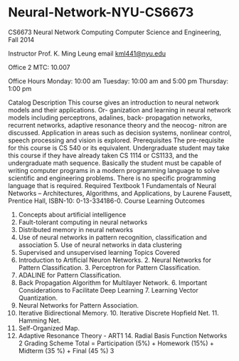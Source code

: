 # Neural-Network-NYU-CS6673
CS6673 Neural Network Computing Computer Science and Engineering, Fall 2014

Instructor Prof. K. Ming Leung
email
kml441@nyu.edu

Office
2 MTC: 10.007

Office Hours
Monday: 10:00 am
Tuesday: 10:00 am and 5:00 pm Thursday: 1:00 pm

Catalog Description
This course gives an introduction to neural network models and their applications. Or- ganization and learning in neural network models including perceptrons, adalines, back- propagation networks, recurrent networks, adaptive resonance theory and the neocog- nitron are discussed. Application in areas such as decision systems, nonlinear control, speech processing and vision is explored.
Prerequisites
The pre-requisite for this course is CS 540 or its equivalent. Undergraduate student may take this course if they have already taken CS 1114 or CS1133, and the undergraduate math sequence. Basically the student must be capable of writing computer programs in a modern programming language to solve scientific and engineering problems. There is no specific programming language that is required.
Required Textbook
1
Fundamentals of Neural Networks – Architectures, Algorithms, and Applications, by Laurene Fausett, Prentice Hall, ISBN-10: 0-13-334186-0.
Course Learning Outcomes
1. Concepts about artificial intelligence
2. Fault-tolerant computing in neural networks
3. Distributed memory in neural networks
4. Use of neural networks in pattern recognition, classification and association 5. Use of neural networks in data clustering
6. Supervised and unsupervised learning
Topics Covered
1. Introduction to Artificial Neuron Networks. 2. Neural Networks for Pattern Classification. 3. Perceptron for Pattern Classification.
4. ADALINE for Pattern Classification.
5. Back Propagation Algorithm for Multilayer Network. 6. Important Considerations to Facilitate Deep Learning 7. Learning Vector Quantization.
8. Neural Networks for Pattern Association.
9. Iterative Bidirectional Memory. 10. Iterative Discrete Hopfield Net. 11. Hamming Net.
12. Self-Organized Map.
13. Adaptive Resonance Theory - ART1 14. Radial Basis Function Networks
2
Grading Scheme
Total = Participation (5%) + Homework (15%) + Midterm (35 %) + Final (45 %)
3
